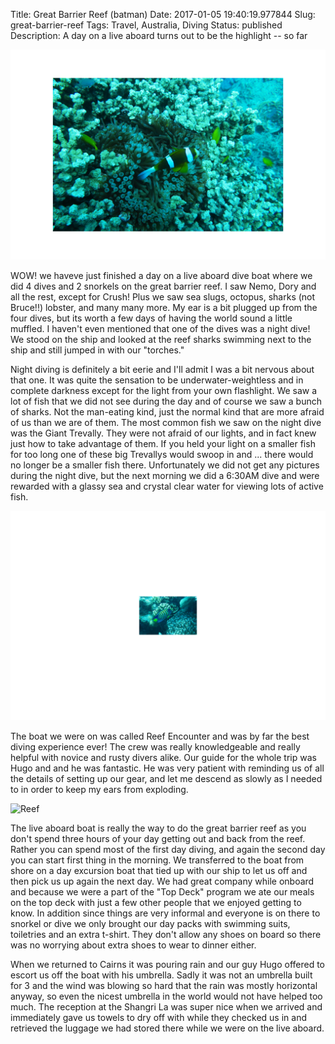 Title: Great Barrier Reef (batman)
Date: 2017-01-05 19:40:19.977844
Slug: great-barrier-reef
Tags: Travel, Australia, Diving
Status: published
Description: A day on a live aboard turns out to be the highlight -- so far

![Nemo](../images/Australia/nemo.jpg)

WOW!  we haveve just finished a day on a live aboard dive boat where we did 4 dives and 2 snorkels on the great barrier reef.  I saw Nemo, Dory and all the rest, except for Crush!  Plus we saw sea slugs, octopus, sharks (not Bruce!!) lobster, and many many more.  My ear is a bit plugged up from the four dives, but its worth a few days of having the world sound a little muffled.  I haven't even mentioned that one of the dives was a night dive!  We stood on the ship and looked at the reef sharks swimming next to the ship and still jumped in with our "torches."

Night diving is definitely a bit eerie and I'll admit I was a bit nervous about that one.  It was quite the sensation to be underwater-weightless and in complete darkness except for the light from your own flashlight. We saw a lot of fish that we did not see during the day and of course we saw a bunch of sharks.  Not the man-eating kind, just the normal kind that are more afraid of us than we are of them.  The most common fish we saw on the night dive was the Giant Trevally.   They were not afraid of our lights, and in fact  knew just how to take advantage of them.  If you held your light on a smaller fish for too long one of these big Trevallys would swoop in and ... there would no longer be a smaller fish there.  Unfortunately we did not get any pictures during the night dive, but the next morning we did a 6:30AM dive and were rewarded with a glassy sea and crystal clear water for viewing lots of active fish.

![Angel](../images/Australia/angel.jpg)

The boat we were on was called Reef Encounter and was by far the best diving experience ever!  The crew was really knowledgeable and really helpful with novice and rusty divers alike.  Our guide for the whole trip was Hugo and and he was fantastic.  He was very patient with reminding us of all the details of setting up our gear, and let me descend as slowly as I needed to in order to keep my ears from exploding.

![Reef](../images/Australia/reef_fish1.jpg)

The live aboard boat is really the way to do the great barrier reef as you don't spend three hours of your day getting out and back from the reef.  Rather you can spend most of the first day diving, and again the second day you can start first thing in the morning.  We transferred to the boat from shore on a day excursion boat that tied up with our ship to let us off and then pick us up again the next day.   We had great company while onboard and because we were a part of the "Top Deck" program we ate our meals on the top deck with just a few other people that we enjoyed getting to know.  In addition since things are very informal and everyone is on there to snorkel or dive we only brought our day packs with swimming suits, toiletries and an extra t-shirt.  They don't allow any shoes on board so there was no worrying about extra shoes to wear to dinner either.

When we returned to Cairns it was pouring rain and our guy Hugo offered to escort us off the boat with his umbrella.  Sadly it was not an umbrella built for 3 and the wind was blowing so hard that the rain was mostly horizontal anyway, so even the nicest umbrella in the world would not have helped too much.  The reception at the Shangri La was super nice when we arrived and immediately gave us towels to dry off with while they checked us in and retrieved the luggage we had stored there while we were on the live aboard. 

